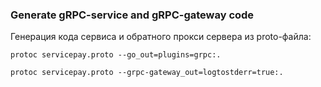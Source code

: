 ### Generate gRPC-service and gRPC-gateway code   
Генерация кода сервиса и обратного прокси сервера из proto-файла: 

```shell script
protoc servicepay.proto --go_out=plugins=grpc:.
```
```shell script
protoc servicepay.proto --grpc-gateway_out=logtostderr=true:.
```